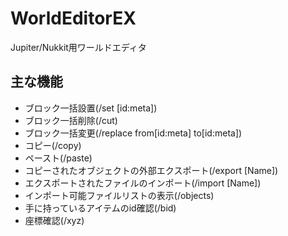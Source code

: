 # WorldEditorEX
Jupiter/Nukkit用ワールドエディタ  
  
## 主な機能
- ブロック一括設置(/set [id:meta])  
- ブロック一括削除(/cut)  
- ブロック一括変更(/replace from[id:meta] to[id:meta])  
- コピー(/copy)  
- ペースト(/paste)  
- コピーされたオブジェクトの外部エクスポート(/export [Name])  
- エクスポートされたファイルのインポート(/import [Name]) 
- インポート可能ファイルリストの表示(/objects)  
- 手に持っているアイテムのid確認(/bid)  
- 座標確認(/xyz)  
